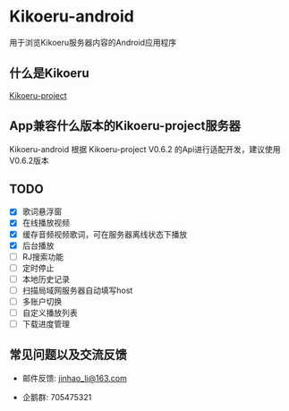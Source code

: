 # Kikoeru-android
用于浏览Kikoeru服务器内容的Android应用程序
## 什么是Kikoeru
[Kikoeru-project][1]
## App兼容什么版本的Kikoeru-project服务器
Kikoeru-android 根据 Kikoeru-project V0.6.2 的Api进行适配开发，建议使用V0.6.2版本
## TODO
- [x] 歌词悬浮窗
- [x] 在线播放视频
- [x] 缓存音频视频歌词，可在服务器离线状态下播放
- [x] 后台播放
- [ ] RJ搜索功能
- [ ] 定时停止
- [ ] 本地历史记录
- [ ] 扫描局域网服务器自动填写host
- [ ] 多账户切换
- [ ] 自定义播放列表
- [ ] 下载进度管理
## 常见问题以及交流反馈
- 邮件反馈: jinhao_li@163.com
- 企鹅群: 705475321



  [1]: https://github.com/kikoeru-project/kikoeru-express

